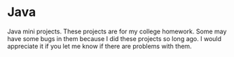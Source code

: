 # Java
Java mini projects.
These projects are for my college homework. Some may have some bugs in them because I did these projects so long ago. I would appreciate it if you let me know if there are problems with them.
